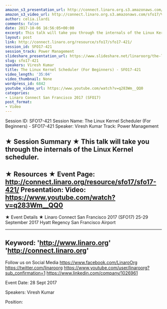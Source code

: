 ```yaml
---
amazon_s3_presentation_url: http://connect.linaro.org.s3.amazonaws.com/sfo17/Presentations/SFO17-421%20The%20Linux%20kernel%20scheduler.pdf
amazon_s3_video_url: http://connect.linaro.org.s3.amazonaws.com/sfo17/Videos/SFO17-421%20-%20The%20Linux%20Kernel%20Scheduler%20%2528For%20Beginners%2529.mp4
author: celia.ilardi
comments: false
date: 2017-10-06 16:56:05+00:00
excerpt: This talk will take you through the internals of the Linux Kernel scheduler.
layout: post
link: http://connect.linaro.org/resource/sfo17/sfo17-421/
session_id: SFO17-421
session_track: Power Management
slideshare_presentation_url: https://www.slideshare.net/linaroorg/the-linux-kernel-scheduler-for-beginners-sfo17421
slug: sfo17-421
speakers: Viresh Kumar
title: The Linux Kernel Scheduler (For Beginners) - SFO17-421
video_length: '35:04'
video_thumbnail: None
wordpress_id: 6842
youtube_video_url: https://www.youtube.com/watch?v=q283Wm__QQ0
categories:
- Linaro Connect San Francisco 2017 (SFO17)
post_format:
- Video
---
```


Session ID: SFO17-421
Session Name: The Linux Kernel Scheduler (For Beginners) - SFO17-421
Speaker: Viresh Kumar
Track: Power Management

★ Session Summary ★
This talk will take you through the internals of the Linux Kernel scheduler.
---------------------------------------------------
★ Resources ★
Event Page: http://connect.linaro.org/resource/sfo17/sfo17-421/
Presentation:
Video: https://www.youtube.com/watch?v=q283Wm__QQ0
---------------------------------------------------

★ Event Details ★
Linaro Connect San Francisco 2017 (SFO17)
25-29 September 2017
Hyatt Regency San Francisco Airport

---------------------------------------------------
Keyword:
'http://www.linaro.org'
'http://connect.linaro.org'
---------------------------------------------------
Follow us on Social Media
https://www.facebook.com/LinaroOrg
https://twitter.com/linaroorg
https://www.youtube.com/user/linaroorg?sub_confirmation=1
https://www.linkedin.com/company/1026961

Event Date: 28 Sept 2017

Speakers: Viresh Kumar

Position:
